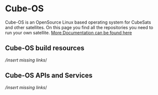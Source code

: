 # Cube-OS

Cube-OS is an OpenSource Linux based operating system for CubeSats and other satellites.
On this page you find all the repositories you need to run your own satellite.
[More Documentation can be found here](url)

## Cube-OS build resources
*/insert missing links*/

## Cube-OS APIs and Services
*/insert missing links*/
